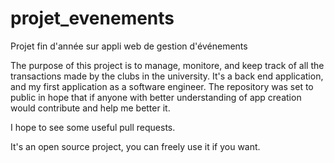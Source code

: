 # projet_evenements
Projet fin d'année sur appli web de gestion d'événements


The purpose of this project is to manage, monitore, and keep track of all the transactions made by the clubs in the university.
It's a back end application, and my first application as a software engineer. The repository was set to public in hope that if anyone with better understanding of app 
creation would contribute and help me better it.

I hope to see some useful pull requests.

It's an open source project, you can freely use it if you want.
